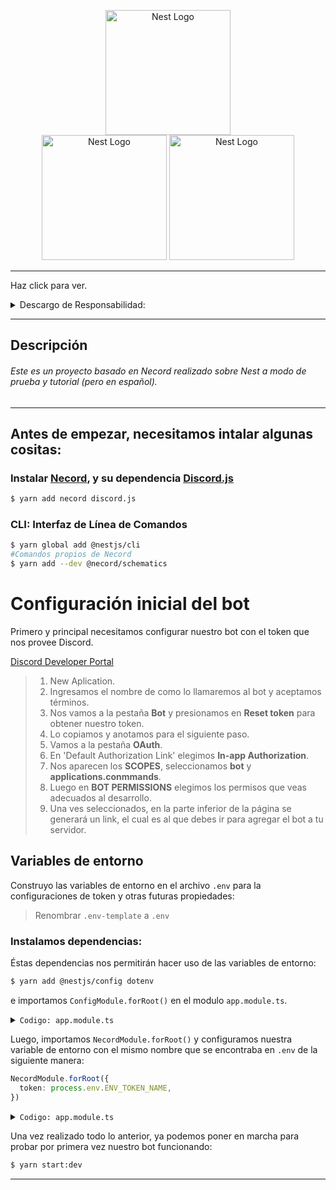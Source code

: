<p align="center" >
    <a href="http://nestjs.com/" target="blank"><img src="https://nestjs.com/img/logo-small.svg" width="200" alt="Nest Logo" /></a></br>
    <a href="https://necord.org/" target="blank"><img src="https://necord.org/img/logo.png" width="200" alt="Nest Logo" /></a>
    <a href="https://necord.org/" target="blank"><img src="https://camo.githubusercontent.com/94402c561f7851d7d3c899ea70b282bd177f344319f08cb1d743de36f00cf020/68747470733a2f2f646973636f72642e6a732e6f72672f7374617469632f6c6f676f2e737667" width="200" alt="Nest Logo" /></a>
</p>


---
Haz click para ver.

<details>
<summary id="descargo-de-responsabilidad">Descargo de Responsabilidad:</summary>

<p>Este bot de Discord, utilizando la biblioteca Necord, tiene fines recreativos y de entretenimiento. 
La información proporcionada por el bot puede no ser completamente precisa o actualizada. No me hago responsable de las decisiones tomadas basándose en la información proporcionada por el bot.

El uso del bot está sujeto a cambios sin previo aviso. No garantizamos la disponibilidad continua, la funcionalidad o la precisión de los comandos proporcionados.

Este bot puede contener enlaces a sitios web de terceros. No respaldamos ni asumimos responsabilidad por el contenido de esos sitios.

Los usuarios son responsables de cumplir con los términos de servicio de Discord y cualquier otra regulación aplicable al utilizar este bot.

Al utilizar este bot, aceptas este descargo de responsabilidad y los términos de uso asociados.</p>
</details>

---

## Descripción

###### Este es un proyecto basado en Necord realizado sobre Nest a modo de prueba y tutorial (pero en español).

_________________________

## Antes de empezar, necesitamos intalar algunas cositas:

### Instalar [Necord](https://necord.org/), y su dependencia [Discord.js](https://discord.js.org/)
```bash
$ yarn add necord discord.js
```

### CLI: Interfaz de Línea de Comandos

```bash
$ yarn global add @nestjs/cli
#Comandos propios de Necord
$ yarn add --dev @necord/schematics
```

# Configuración inicial del bot
Primero y principal necesitamos configurar nuestro bot con el token que nos provee Discord.

[Discord Developer Portal](https://discord.com/developers/applications)
> 1. New Aplication.
> 2. Ingresamos el nombre de como lo llamaremos al bot y aceptamos términos.
> 3. Nos vamos a la pestaña **Bot** y presionamos en **Reset token** para obtener nuestro token.
> 4. Lo copiamos y anotamos para el siguiente paso.
> 5. Vamos a la pestaña **OAuth**.
> 6. En 'Default Authorization Link' elegimos **In-app Authorization**.
> 7. Nos aparecen los **SCOPES**, seleccionamos **bot** y **applications.conmmands**.
> 8. Luego en **BOT PERMISSIONS** elegimos los permisos que veas adecuados al desarrollo.
> 9. Una ves seleccionados, en la parte inferior de la página se generará un link, el cual es al que debes ir para agregar el bot a tu servidor.

## Variables de entorno

Construyo las variables de entorno en el archivo ```.env``` para la configuraciones de token y otras futuras propiedades:

> Renombrar ```.env-template``` a ```.env```

### Instalamos dependencias:
Éstas dependencias nos permitirán hacer uso de las variables de entorno:
```bash
$ yarn add @nestjs/config dotenv
```
e importamos `ConfigModule.forRoot()` en el modulo `app.module.ts`.

<details>
  <summary><code aria-atomic="true">Codigo: app.module.ts</code></summary>

```typescript
import { Module } from '@nestjs/common';
import { ConfigModule } from "@nestjs/config";

@Module({ 
  imports: [
    ConfigModule.forRoot(),
  ],
  controllers: [], 
  providers: [],
})
export class AppModule {}
```
</details>

Luego, importamos `NecordModule.forRoot()` y configuramos nuestra variable de entorno con el mismo nombre que se encontraba en `.env` de la siguiente manera:
````typescript
NecordModule.forRoot({
  token: process.env.ENV_TOKEN_NAME,
})
````
<details>
  <summary><code aria-atomic="true">Codigo: app.module.ts</code></summary>

```typescript
import { Module } from '@nestjs/common';
import { ConfigModule } from "@nestjs/config";
import { NecordModule } from "necord";

@Module({ 
  imports: [
    ConfigModule.forRoot(),
    NecordModule.forRoot({
      token: process.env.DISCORD_TOKEN,
      //y agregamos y guild para empezar a detectar el token y levantar bot
      intents: [IntentsBitField.Flags.Guilds],
    }),
  ],
  controllers: [], 
  providers: [],
})
export class AppModule {}
```
</details>

Una vez realizado todo lo anterior, ya podemos poner en marcha para probar por primera vez nuestro bot funcionando:
```bash
$ yarn start:dev
```
___

